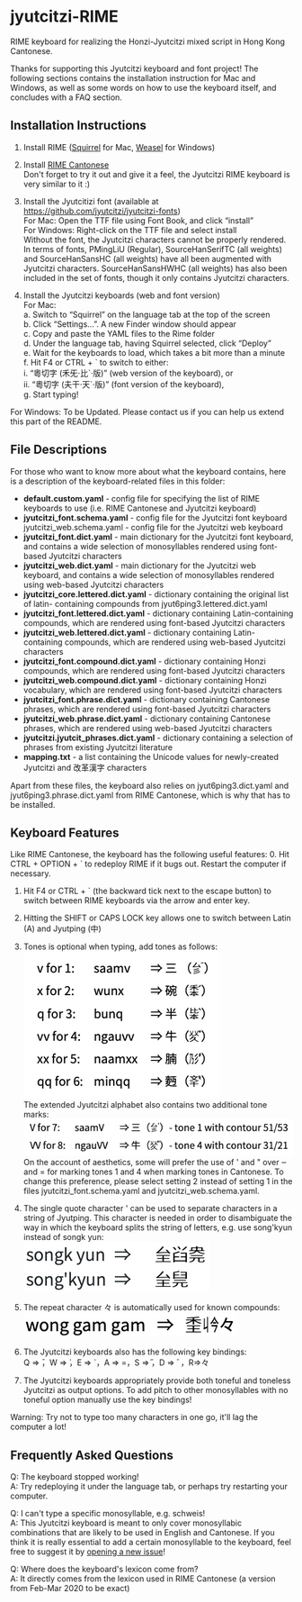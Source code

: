 # jyutcitzi-RIME
RIME keyboard for realizing the Honzi-Jyutcitzi mixed script in Hong Kong Cantonese.

Thanks for supporting this Jyutcitzi keyboard and font project! The following sections contains the installation instruction for Mac and Windows, as well as some words on how to use the keyboard itself, and concludes with a FAQ section.

## Installation Instructions
1. Install RIME ([Squirrel](https://github.com/rime/squirrel) for Mac, [Weasel](https://github.com/rime/weasel) for Windows)

2. Install [RIME Cantonese](https://github.com/rime/rime-cantonese)  
   Don't forget to try it out and give it a feel, the Jyutcitzi RIME keyboard is very similar to it :)

3. Install the Jyutcitizi font (available at https://github.com/jyutcitzi/jyutcitzi-fonts)  
   For Mac: Open the TTF file using Font Book, and click “install”  
   For Windows: Right-click on the TTF file and select install  
   Without the font, the Jyutcitzi characters cannot be properly rendered. In terms of fonts, PMingLiU (Regular), SourceHanSerifTC (all weights) and SourceHanSansHC (all weights) have all been augmented with Jyutcitzi characters. SourceHanSansHWHC (all weights) has also been included in the set of fonts, though it only contains Jyutcitzi characters.

4.  Install the Jyutcitzi keyboards (web and font version)  
   For Mac:  
   a. Switch to “Squirrel” on the language tab at the top of the screen  
   b. Click “Settings...”. A new Finder window should appear  
   c. Copy and paste the YAML files to the Rime folder  
   d. Under the language tab, having Squirrel selected, click “Deploy”  
   e. Wait for the keyboards to load, which takes a bit more than a minute  
   f. Hit F4 or CTRL + \` to switch to either:  
      i. “粵切字 (禾旡·比\`·版)” (web version of the keyboard), or  
      ii. “粵切字 (夫干·天\`·版)” (font version of the keyboard),  
   g. Start typing!
   
   For Windows: To be Updated. Please contact us if you can help us extend this part of the README.

## File Descriptions
For those who want to know more about what the keyboard contains, here is a description of the keyboard-related files in this folder:
- **default.custom.yaml** - config file for specifying the list of RIME keyboards to use (i.e. RIME Cantonese and Jyutcitzi keyboard)
- **jyutcitzi_font.schema.yaml** - config file for the Jyutcitzi font keyboard jyutcitzi_web.schema.yaml - config file for the Jyutcitzi web keyboard 
- **jyutcitzi_font.dict.yaml** - main dictionary for the Jyutcitzi font keyboard, and contains a wide selection of monosyllables rendered using font-based Jyutcitzi characters
- **jyutcitzi_web.dict.yaml** - main dictionary for the Jyutcitzi web keyboard, and contains a wide selection of monosyllables rendered using web-based Jyutcitzi characters
- **jyutcitzi_core.lettered.dict.yaml** - dictionary containing the original list of latin- containing compounds from jyut6ping3.lettered.dict.yaml 
- **jyutcitzi_font.lettered.dict.yaml** - dictionary containing Latin-containing compounds, which are rendered using font-based Jyutcitzi characters
- **jyutcitzi_web.lettered.dict.yaml** - dictionary containing Latin-containing compounds, which are rendered using web-based Jyutcitzi characters 
- **jyutcitzi_font.compound.dict.yaml** - dictionary containing Honzi compounds, which are rendered using font-based Jyutcitzi characters 
- **jyutcitzi_web.compound.dict.yaml** - dictionary containing Honzi vocabulary, which are rendered using font-based Jyutcitzi characters
- **jyutcitzi_font.phrase.dict.yaml** - dictionary containing Cantonese phrases, which are rendered using font-based Jyutcitzi characters
- **jyutcitzi_web.phrase.dict.yaml** - dictionary containing Cantonese phrases, which are rendered using web-based Jyutcitzi characters 
- **jyutcitzi.jyutcit_phrases.dict.yaml** - dictionary containing a selection of phrases from existing Jyutcitzi literature
- **mapping.txt** - a list containing the Unicode values for newly-created Jyutcitzi and 改革漢字 characters

Apart from these files, the keyboard also relies on jyut6ping3.dict.yaml and jyut6ping3.phrase.dict.yaml from RIME Cantonese, which is why that has to be installed.

## Keyboard Features
Like RIME Cantonese, the keyboard has the following useful features:
0. Hit CTRL + OPTION + ` to redeploy RIME if it bugs out. Restart the computer if necessary.
1. Hit F4 or CTRL + ` (the backward tick next to the escape button) to switch between RIME keyboards via the arrow and enter key.
2. Hitting the SHIFT or CAPS LOCK key allows one to switch between Latin (A) and Jyutping (中)
3. Tones is optional when typing, add tones as follows:  
   ![Tone marks in RIME](https://github.com/jyutcitzi/jyutcitzi-RIME/blob/1efad951f8ef6e2cbc36f05b85726a21e3a2f1c5/images/tone_marks.png)  
   The extended Jyutcitzi alphabet also contains two additional tone marks:  
   ![Extended tone marks in RIME](https://github.com/jyutcitzi/jyutcitzi-RIME/blob/4fc8bf49e4424a0743e854259ff2c454eed5a311/images/tone_marks_extended.png)  
   On the account of aesthetics, some will prefer the use of ' and " over ‒ and = for marking tones 1 and 4 when marking tones in Cantonese. To change this preference, please select setting 2 instead of setting 1 in the files jyutcitzi_font.schema.yaml and jyutcitzi_web.schema.yaml.

4. The single quote character ' can be used to separate characters in a string of Jyutping. This character is needed in order to disambiguate the way in which the keyboard splits the string of letters, e.g. use song'kyun instead of songk yun:  
![Apostrophe for separating](https://github.com/jyutcitzi/jyutcitzi-RIME/blob/194d5590b80284f298057cd7f67dbe43b7c151e2/images/apostrophe_for_separating.png)
5. The repeat character 々 is automatically used for known compounds:  
![Repeat glyph](https://github.com/jyutcitzi/jyutcitzi-RIME/blob/194d5590b80284f298057cd7f67dbe43b7c151e2/images/repeat_mark.png)
6. The Jyutcitzi keyboards also has the following key bindings:  
   Q ⇒  ̄，W ⇒  ́，E ⇒ \`，A ⇒ =，S ⇒  ̋，D ⇒ ﾞ，R⇒々
7. The Jyutcitzi keyboards appropriately provide both toneful and toneless Jyutcitzi as output options. To add pitch to other monosyllables with no toneful option manually use the key bindings!

Warning: Try not to type too many characters in one go, it'll lag the computer a lot!

## Frequently Asked Questions
Q: The keyboard stopped working!  
A: Try redeploying it under the language tab, or perhaps try restarting your computer.

Q: I can't type a specific monosyllable, e.g. schweis!  
A: This Jyutcitzi keyboard is meant to only cover monosyllabic combinations that are likely to be used in English and Cantonese. If you think it is really essential to add a certain monosyllable to the keyboard, feel free to suggest it by [opening a new issue](https://github.com/jyutcitzi/jyutcitzi-RIME/issues/new)!

Q: Where does the keyboard's lexicon come from?  
A: It directly comes from the lexicon used in RIME Cantonese (a version from Feb-Mar 2020 to be exact)

#
